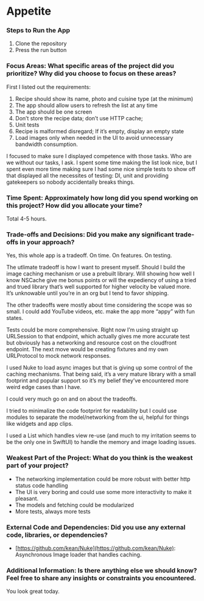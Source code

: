 # Appetite

### Steps to Run the App

1. Clone the repository
2. Press the run button

### Focus Areas: What specific areas of the project did you prioritize? Why did you choose to focus on these areas?

First I listed out the requirements:

1. Recipe should show its name, photo and cuisine type (at the minimum)
2. The app should allow users to refresh the list at any time
3. The app should be one screen
4. Don’t store the recipe data; don’t use HTTP cache;
5. Unit tests
6. Recipe is malformed disregard; If it’s empty, display an empty state
7. Load images only when needed in the UI to avoid unnecessary bandwidth consumption.

I focused to make sure I displayed competence with those tasks. Who are we without our tasks, I ask. I spent some time making the list look nice, but I spent even more time making sure I had some nice simple tests to show off that displayed all the necessites of testing: DI, unit and providing gatekeepers so nobody accidentally breaks things.

### Time Spent: Approximately how long did you spend working on this project? How did you allocate your time?

Total 4-5 hours.

### Trade-offs and Decisions: Did you make any significant trade-offs in your approach?

Yes, this whole app is a tradeoff. On time. On features. On testing.

The utlimate tradeoff is how I want to present myself. Should I build the image caching mechanism or use a prebuilt library. Will showing how well I know NSCache give me bonus points or will the expediency of using a tried and trued library that’s well supported for higher velocity be valued more.  It’s unknowable until you’re in an org but I tend to favor shipping.

The other tradeoffs were mostly about time considering the scope was so small. I could add YouTube videos, etc. make the app more “appy” with fun states.

Tests could be more comprehensive. Right now I’m using straight up URLSession to that endpoint, which actually gives me more accurate test but obviously has a networking and resource cost on the cloudfront endpoint. The next move would be creating fixtures and my own URLProtocol to mock network responses.

I used Nuke to load async images but that is giving up some control of the caching mechanisms. That being said, it’s a very mature library with a small footprint and popular support so it’s my belief they’ve encountered more weird edge cases than I have.

I could very much go on and on about the tradeoffs.

I tried to minimalize the code footprint for readability but I could use modules to separate the model/networking from the ui, helpful for things like widgets and app clips.

I used a List which handles view re-use (and much to my irritation seems to be the only one in SwiftUI) to handle the memory and image loading issues.

### Weakest Part of the Project: What do you think is the weakest part of your project?

- The networking implementation could be more robust with better http status code handling
- The UI is very boring and could use some more interactivity to make it pleasant.
- The models and fetching could be modularized
- More tests, always more tests

### External Code and Dependencies: Did you use any external code, libraries, or dependencies?
- [https://github.com/kean/Nuke](https://github.com/kean/Nuke): Asynchronous Image loader that handles caching.


### Additional Information: Is there anything else we should know? Feel free to share any insights or constraints you encountered.

You look great today.
